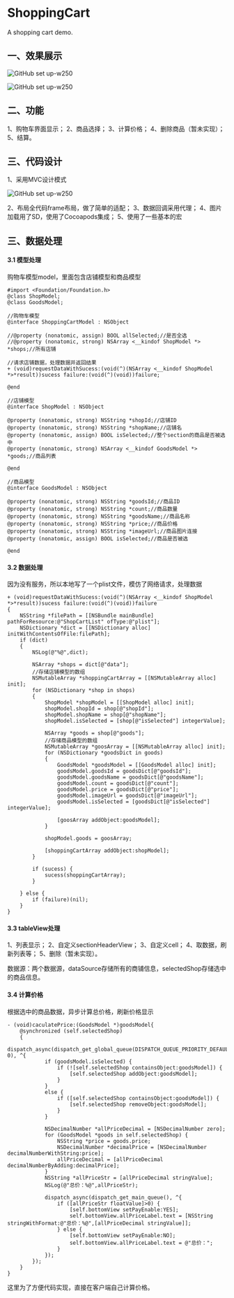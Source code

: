 # ShoppingCart
A shopping cart demo.

## 一、效果展示

![GitHub set up-w250](https://github.com/MorrisMeng/ShoppingCart/raw/master/images/unchoose.png) 

![GitHub set up-w250](https://github.com/MorrisMeng/ShoppingCart/raw/master/images/choose_some.png)

## 二、功能

1、购物车界面显示；
2、商品选择；
3、计算价格；
4、删除商品（暂未实现）；
5、结算。

## 三、代码设计

1、采用MVC设计模式

![GitHub set up-w250](https://github.com/MorrisMeng/ShoppingCart/raw/master/images/mvc.png)

2、布局全代码frame布局，做了简单的适配；
3、数据回调采用代理；
4、图片加载用了SD，使用了Cocoapods集成；
5、使用了一些基本的宏

## 三、数据处理

#### 3.1 模型处理

购物车模型model，里面包含店铺模型和商品模型
```
#import <Foundation/Foundation.h>
@class ShopModel;
@class GoodsModel;

//购物车模型
@interface ShoppingCartModel : NSObject

//@property (nonatomic, assign) BOOL allSelected;//是否全选
//@property (nonatomic, strong) NSArray <__kindof ShopModel *> *shops;//所有店铺

//请求店铺数据，处理数据并返回结果
+ (void)requestDataWithSucess:(void(^)(NSArray <__kindof ShopModel *>*result))sucess failure:(void(^)(void))failure;

@end

//店铺模型
@interface ShopModel : NSObject

@property (nonatomic, strong) NSString *shopId;//店铺ID
@property (nonatomic, strong) NSString *shopName;//店铺名
@property (nonatomic, assign) BOOL isSelected;//整个section的商品是否被选中
@property (nonatomic, strong) NSArray <__kindof GoodsModel *> *goods;//商品列表

@end

//商品模型
@interface GoodsModel : NSObject

@property (nonatomic, strong) NSString *goodsId;//商品ID
@property (nonatomic, strong) NSString *count;//商品数量
@property (nonatomic, strong) NSString *goodsName;//商品名称
@property (nonatomic, strong) NSString *price;//商品价格
@property (nonatomic, strong) NSString *imageUrl;//商品图片连接
@property (nonatomic, assign) BOOL isSelected;//商品是否被选

@end
```

#### 3.2 数据处理

因为没有服务，所以本地写了一个plist文件，模仿了网络请求，处理数据
```
+ (void)requestDataWithSucess:(void(^)(NSArray <__kindof ShopModel *>*result))sucess failure:(void(^)(void))failure
{
    NSString *filePath = [[NSBundle mainBundle] pathForResource:@"ShopCartList" ofType:@"plist"];
    NSDictionary *dict = [[NSDictionary alloc] initWithContentsOfFile:filePath];
    if (dict)
    {
        NSLog(@"%@",dict);
        
        NSArray *shops = dict[@"data"];
        //存储店铺模型的数组
        NSMutableArray *shoppingCartArray = [[NSMutableArray alloc] init];
        for (NSDictionary *shop in shops)
        {
            ShopModel *shopModel = [[ShopModel alloc] init];
            shopModel.shopId = shop[@"shopId"];
            shopModel.shopName = shop[@"shopName"];
            shopModel.isSelected = [shop[@"isSelected"] integerValue];
            
            NSArray *goods = shop[@"goods"];
            //存储商品模型的数组
            NSMutableArray *goosArray = [[NSMutableArray alloc] init];
            for (NSDictionary *goodsDict in goods)
            {
                GoodsModel *goodsModel = [[GoodsModel alloc] init];
                goodsModel.goodsId = goodsDict[@"goodsId"];
                goodsModel.goodsName = goodsDict[@"goodsName"];
                goodsModel.count = goodsDict[@"count"];
                goodsModel.price = goodsDict[@"price"];
                goodsModel.imageUrl = goodsDict[@"imageUrl"];
                goodsModel.isSelected = [goodsDict[@"isSelected"] integerValue];
                
                [goosArray addObject:goodsModel];
            }
            
            shopModel.goods = goosArray;
            
            [shoppingCartArray addObject:shopModel];
        }
        
        if (sucess) {
            sucess(shoppingCartArray);
        }
        
    } else {
        if (failure)(nil);
    }
}
```

#### 3.3 tableView处理

1、列表显示；
2、自定义sectionHeaderView；
3、自定义cell；
4、取数据，刷新列表等；
5、删除（暂未实现）。

数据源：两个数据源，dataSource存储所有的商铺信息，selectedShop存储选中的商品信息。

#### 3.4 计算价格

根据选中的商品数据，异步计算总价格，刷新价格显示
```
- (void)caculatePrice:(GoodsModel *)goodsModel{
    @synchronized (self.selectedShop)
    {
        dispatch_async(dispatch_get_global_queue(DISPATCH_QUEUE_PRIORITY_DEFAULT, 0), ^{
            if (goodsModel.isSelected) {
                if (![self.selectedShop containsObject:goodsModel]) {
                    [self.selectedShop addObject:goodsModel];
                }
            }
            else {
                if ([self.selectedShop containsObject:goodsModel]) {
                    [self.selectedShop removeObject:goodsModel];
                }
            }
            
            NSDecimalNumber *allPriceDecimal = [NSDecimalNumber zero];
            for (GoodsModel *goods in self.selectedShop) {
                NSString *price = goods.price;
                NSDecimalNumber *decimalPrice = [NSDecimalNumber decimalNumberWithString:price];
                allPriceDecimal = [allPriceDecimal decimalNumberByAdding:decimalPrice];
            }
            NSString *allPriceStr = [allPriceDecimal stringValue];
            NSLog(@"总价：%@",allPriceStr);
            
            dispatch_async(dispatch_get_main_queue(), ^{
                if ([allPriceStr floatValue]>0) {
                    [self.bottomView setPayEnable:YES];
                    self.bottomView.allPriceLabel.text = [NSString stringWithFormat:@"总价：%@",[allPriceDecimal stringValue]];
                } else {
                    [self.bottomView setPayEnable:NO];
                    self.bottomView.allPriceLabel.text = @"总价：";
                }
            });
        });
    }
}
```
这里为了方便代码实现，直接在客户端自己计算价格。


